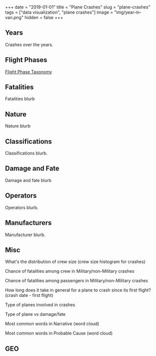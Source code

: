 +++
date = "2019-01-01"
title = "Plane Crashes"
slug = "plane-crashes"
tags = ["data visualization", "plane crashes"]
image = "img/year-in-van.png"
hidden = false
+++

## Years

Crashes over the years.

<div id="viz-years"></div>

## Flight Phases

[Flight Phase Taxonomy](https://www.skybrary.aero/index.php/Flight_Phase_Taxonomy)

<div id="viz-phase"></div>

## Fatalities

Fatalities blurb

<div id="viz-fat-hist"></div>

## Nature

Nature blurb

<div id="viz-nature"></div>

## Classifications

Classifications blurb.

<div id="viz-classifications-force"></div>

## Damage and Fate

Damage and fate blurb

<div id="viz-damage-fate"></div>

<div id="viz-damage-matrix"></div>

## Operators

Operators blurb.

<div id="viz-operator-by-year"></div>

## Manufacturers

Manufacturer blurb.

<div id="viz-maker"></div>

## Misc

What's the distribution of crew size (crew size histogram for crashes)

Chance of fatalities among crew in Military/non-Military crashes

Chance of fatalities among passengers in Military/non-Military crashes

How long does it take in general for a plane to crash since its first flight? (crash date - first flight)

Type of planes involved in crashes

Type of plane vs damage/fate

<div id="viz-plane-age"></div>

Most common words in Narrative (word cloud)

Most common words in Probable Cause (word cloud)

## GEO

<script src="http://localhost:9001/bundle.js"></script>
<!-- <script src="bundle.js"></script> -->
